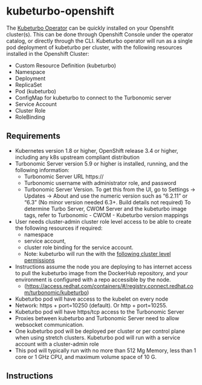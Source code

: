 # kubeturbo-openshift

The [Kubeturbo Operator](https://operatorhub.io/operator/kubeturbo "Kubeturbo Operator") can be quickly installed on your Openshfit cluster(s). This can be done through Openshift Console under the operator catalog, or directly through the CLI. Kubeturbo operator will run as a single pod deployment of kubeturbo per cluster, with the following resources installed in the Openshift Cluster:

* Custom Resource Definition (kubeturbo)
* Namespace
* Deployment	
* ReplicaSet
* Pod (kubeturbo)
* ConfigMap for kubeturbo to connect to the Turbonomic server
* Service Account
* Cluster Role 
* RoleBinding

## Requirements
* Kubernetes version 1.8 or higher, OpenShift release 3.4 or higher, including any k8s upstream compliant distribution
* Turbonomic Server version 5.9 or higher is installed, running, and the following information:
  * Turbonomic Server URL https://
  * Turbonomic username with administrator role, and password
  * Turbonomic Server Version. To get this from the UI, go to Settings -> Updates -> About and use the numeric version such as “6.2.11” or “6.3” (No minor version needed 6.3+. Build details not required) To determine Turbo Server, CWOM Server and the kubeturbo image tags, refer to Turbonomic - CWOM - Kubeturbo version mappings
* User needs cluster-admin cluster role level access to be able to create the following resources if required: 
  * namespace
  * service account,
  * cluster role binding for the service account.
   * Note: kubeturbo will run the with the [following cluster level permissions](https://github.com/ericbannon/kubeturbo-openshift/blob/main/deploy/clusterole.yaml "Permissions") 
* Instructions assume the node you are deploying to has internet access to pull the kubeturbo image from the DockerHub repository, and your environment is configured with a repo accessible by the node.
  * (https://access.redhat.com/containers/#/registry.connect.redhat.com/turbonomic/kubeturbo)
* Kubeturbo pod will have access to the kubelet on every node
* Network: https + port=10250 (default). Or http + port=10255.
* Kubeturbo pod will have https/tcp access to the Turbonomic Server
* Proxies between kubeturbo and Turbonomic Server need to allow websocket communication.
* One kubeturbo pod will be deployed per cluster or per control plane when using stretch clusters. Kubeturbo pod will run with a service account with a cluster-admin role
* This pod will typically run with no more than 512 Mg Memory, less than 1 core or 1 GHz CPU, and maximum volume space of 10 G.

## Instructions

